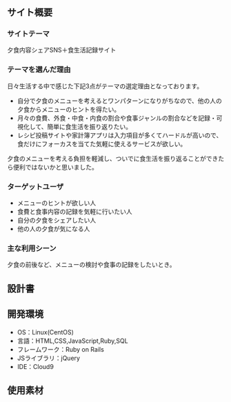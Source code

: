 # <DinneTrack>

## サイト概要
### サイトテーマ
夕食内容シェアSNS＋食生活記録サイト

### テーマを選んだ理由
日々生活する中で感じた下記3点がテーマの選定理由となっております。
- 自分で夕食のメニューを考えるとワンパターンになりがちなので、他の人の夕食からメニューのヒントを得たい。
- 月々の食費、外食・中食・内食の割合や食事ジャンルの割合などを記録・可視化して、簡単に食生活を振り返りたい。
- レシピ投稿サイトや家計簿アプリは入力項目が多くてハードルが高いので、食だけにフォーカスを当てた気軽に使えるサービスが欲しい。

夕食のメニューを考える負担を軽減し、ついでに食生活を振り返ることができたら便利ではないかと思いました。

### ターゲットユーザ
- メニューのヒントが欲しい人
- 食費と食事内容の記録を気軽に行いたい人
- 自分の夕食をシェアしたい人
- 他の人の夕食が気になる人

### 主な利用シーン
夕食の前後など、メニューの検討や食事の記録をしたいとき。

## 設計書

## 開発環境
- OS：Linux(CentOS)
- 言語：HTML,CSS,JavaScript,Ruby,SQL
- フレームワーク：Ruby on Rails
- JSライブラリ：jQuery
- IDE：Cloud9

## 使用素材
